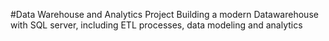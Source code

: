 #Data Warehouse and Analytics Project
Building a modern Datawarehouse with SQL server, including ETL processes, data modeling and analytics
